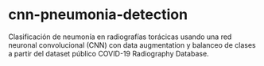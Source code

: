 # cnn-pneumonia-detection
Clasificación de neumonía en radiografías torácicas usando una red neuronal convolucional (CNN) con data augmentation y balanceo de clases a partir del dataset público COVID-19 Radiography Database.

